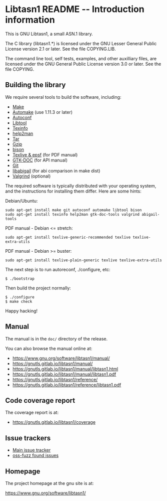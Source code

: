 # Libtasn1 README -- Introduction information

This is GNU Libtasn1, a small ASN.1 library.

The C library (libtasn1.*) is licensed under the GNU Lesser General
Public License version 2.1 or later.  See the file COPYING.LIB.

The command line tool, self tests, examples, and other auxilliary
files, are licensed under the GNU General Public License version 3.0
or later.  See the file COPYING.

## Building the library

We require several tools to build the software, including:

* [Make](https://www.gnu.org/software/make/)
* [Automake](https://www.gnu.org/software/automake/) (use 1.11.3 or later)
* [Autoconf](https://www.gnu.org/software/autoconf/)
* [Libtool](https://www.gnu.org/software/libtool/)
* [Texinfo](https://www.gnu.org/software/texinfo/)
* [help2man](http://www.gnu.org/software/help2man/)
* [Tar](https://www.gnu.org/software/tar/)
* [Gzip](https://www.gnu.org/software/gzip/)
* [bison](https://www.gnu.org/software/bison/)
* [Texlive & epsf](https://www.tug.org/texlive/) (for PDF manual)
* [GTK-DOC](https://www.gtk.org/gtk-doc/) (for API manual)
* [Git](https://git-scm.com/)
* [libabigail](https://pagure.io/libabigail/) (for abi comparison in make dist)
* [Valgrind](https://valgrind.org/) (optional)

The required software is typically distributed with your operating
system, and the instructions for installing them differ.  Here are
some hints:

Debian/Ubuntu:
```
sudo apt-get install make git autoconf automake libtool bison
sudo apt-get install texinfo help2man gtk-doc-tools valgrind abigail-tools
```

PDF manual - Debian <= stretch:
```
sudo apt-get install texlive-generic-recommended texlive texlive-extra-utils
```

PDF manual - Debian >= buster:
```
sudo apt-get install texlive-plain-generic texlive texlive-extra-utils
```

The next step is to run autoreconf, ./configure, etc:

```
$ ./bootstrap
```

Then build the project normally:

```
$ ./configure
$ make check
```

Happy hacking!


## Manual

The manual is in the `doc/` directory of the release.

You can also browse the manual online at:

 - https://www.gnu.org/software/libtasn1/manual/
 - https://gnutls.gitlab.io/libtasn1/manual/
 - https://gnutls.gitlab.io/libtasn1/manual/libtasn1.html
 - https://gnutls.gitlab.io/libtasn1/manual/libtasn1.pdf
 - https://gnutls.gitlab.io/libtasn1/reference/
 - https://gnutls.gitlab.io/libtasn1/reference/libtasn1.pdf


## Code coverage report

The coverage report is at:

 - https://gnutls.gitlab.io/libtasn1/coverage


## Issue trackers

 - [Main issue tracker](https://gitlab.com/gnutls/libtasn1/issues)
 - [oss-fuzz found issues](https://bugs.chromium.org/p/oss-fuzz/issues/list?q=libtasn1&can=2)


## Homepage

The project homepage at the gnu site is at:

https://www.gnu.org/software/libtasn1/
